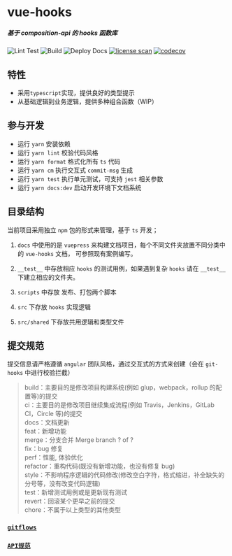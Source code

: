 # vue-hooks

##### 基于 composition-api 的 hooks 函数库

![Lint Test](https://github.com/xuguo-code/vue-hooks/workflows/Lint%20Test%20CI/badge.svg)
![Build](https://github.com/xuguo-code/vue-hooks/workflows/Build%20CI/badge.svg)
![Deploy Docs](https://github.com/xuguo-code/vue-hooks/workflows/Deploy%20Doc%20CI/badge.svg)
[![license scan](https://app.fossa.com/api/projects/git%2Bgithub.com%2Fxuguo-code%2Fvue-hooks.svg?type=shield)](https://app.fossa.com/projects/git%2Bgithub.com%2Fxuguo-code%2Fvue-hooks?ref=badge_shield)
[![codecov](https://codecov.io/gh/xuguo-code/vue-hooks/branch/master/graph/badge.svg?token=PM1K5156D2)](https://codecov.io/gh/xuguo-code/vue-hooks)

## 特性

- 采用`typescript`实现，提供良好的类型提示
- 从基础逻辑到业务逻辑，提供多种组合函数（WIP）

## 参与开发

- 运行 `yarn` 安装依赖
- 运行 `yarn lint` 校验代码风格
- 运行 `yarn format` 格式化所有 `ts` 代码
- 运行 `yarn cm` 执行交互式 `commit-msg` 生成
- 运行 `yarn test` 执行单元测试，可支持 `jest` 相关参数
- 运行 `yarn docs:dev` 启动开发环境下文档系统

## 目录结构

当前项目采用独立 `npm` 包的形式来管理，基于 `ts` 开发；

1. `docs` 中使用的是 `vuepress` 来构建文档项目，每个不同文件夹放置不同分类中的 `vue-hooks` 文档，
   可参照现有案例编写。

2. `__test__` 中存放相应 `hooks` 的测试用例，如果遇到复杂 `hooks` 请在 `__test__` 下建立相应的文件夹。

3. `scripts` 中存放 发布、打包两个脚本

4. `src` 下存放 `hooks` 实现逻辑

5. `src/shared` 下存放共用逻辑和类型文件

## 提交规范

提交信息请严格遵循 `angular` 团队风格，通过交互式的方式来创建（会在 `git-hooks` 中进行校验拦截）

> build：主要目的是修改项目构建系统(例如 glup，webpack，rollup 的配置等)的提交  
> ci：主要目的是修改项目继续集成流程(例如 Travis，Jenkins，GitLab CI，Circle 等)的提交  
> docs：文档更新  
> feat：新增功能  
> merge：分支合并 Merge branch ? of ?  
> fix：bug 修复  
> perf：性能, 体验优化  
> refactor：重构代码(既没有新增功能，也没有修复 bug)  
> style：不影响程序逻辑的代码修改(修改空白字符，格式缩进，补全缺失的分号等，没有改变代码逻辑)  
> test：新增测试用例或是更新现有测试  
> revert：回滚某个更早之前的提交  
> chore：不属于以上类型的其他类型

### [`gitflows`](https://github.com/xuguo-code/vue-hooks/blob/master/.github/gitflows.md)

### [`API规范`](https://github.com/xuguo-code/vue-hooks/blob/master/.github/API.md)
